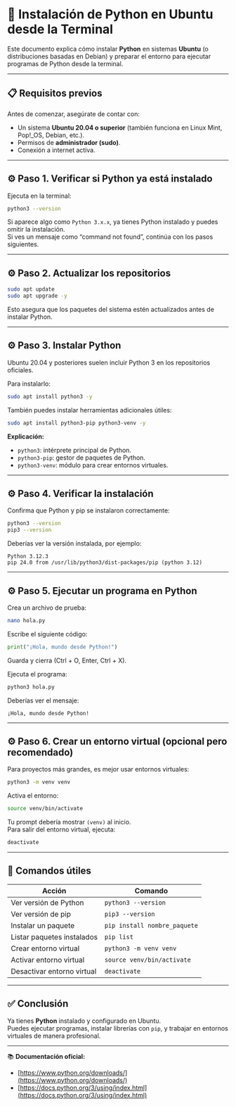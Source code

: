 # 🐍 Instalación de Python en Ubuntu desde la Terminal

Este documento explica cómo instalar **Python** en sistemas **Ubuntu** (o distribuciones basadas en Debian) y preparar el entorno para ejecutar programas de Python desde la terminal.

---

## 📋 Requisitos previos

Antes de comenzar, asegúrate de contar con:

- Un sistema **Ubuntu 20.04 o superior** (también funciona en Linux Mint, Pop!_OS, Debian, etc.).
- Permisos de **administrador (sudo)**.
- Conexión a internet activa.

---

## ⚙️ Paso 1. Verificar si Python ya está instalado

Ejecuta en la terminal:

```bash
python3 --version
```

Si aparece algo como `Python 3.x.x`, ya tienes Python instalado y puedes omitir la instalación.  
Si ves un mensaje como “command not found”, continúa con los pasos siguientes.

---

## ⚙️ Paso 2. Actualizar los repositorios

```bash
sudo apt update
sudo apt upgrade -y
```

Esto asegura que los paquetes del sistema estén actualizados antes de instalar Python.

---

## ⚙️ Paso 3. Instalar Python

Ubuntu 20.04 y posteriores suelen incluir Python 3 en los repositorios oficiales.

Para instalarlo:

```bash
sudo apt install python3 -y
```

También puedes instalar herramientas adicionales útiles:

```bash
sudo apt install python3-pip python3-venv -y
```

**Explicación:**
- `python3`: intérprete principal de Python.
- `python3-pip`: gestor de paquetes de Python.
- `python3-venv`: módulo para crear entornos virtuales.

---

## ⚙️ Paso 4. Verificar la instalación

Confirma que Python y pip se instalaron correctamente:

```bash
python3 --version
pip3 --version
```

Deberías ver la versión instalada, por ejemplo:

```
Python 3.12.3
pip 24.0 from /usr/lib/python3/dist-packages/pip (python 3.12)
```

---

## ⚙️ Paso 5. Ejecutar un programa en Python

Crea un archivo de prueba:

```bash
nano hola.py
```

Escribe el siguiente código:

```python
print("¡Hola, mundo desde Python!")
```

Guarda y cierra (Ctrl + O, Enter, Ctrl + X).

Ejecuta el programa:

```bash
python3 hola.py
```

Deberías ver el mensaje:

```
¡Hola, mundo desde Python!
```

---

## ⚙️ Paso 6. Crear un entorno virtual (opcional pero recomendado)

Para proyectos más grandes, es mejor usar entornos virtuales:

```bash
python3 -m venv venv
```

Activa el entorno:

```bash
source venv/bin/activate
```

Tu prompt debería mostrar `(venv)` al inicio.  
Para salir del entorno virtual, ejecuta:

```bash
deactivate
```

---

## 🧰 Comandos útiles

| Acción | Comando |
|--------|----------|
| Ver versión de Python | `python3 --version` |
| Ver versión de pip | `pip3 --version` |
| Instalar un paquete | `pip install nombre_paquete` |
| Listar paquetes instalados | `pip list` |
| Crear entorno virtual | `python3 -m venv venv` |
| Activar entorno virtual | `source venv/bin/activate` |
| Desactivar entorno virtual | `deactivate` |

---

## ✅ Conclusión

Ya tienes **Python** instalado y configurado en Ubuntu.  
Puedes ejecutar programas, instalar librerías con `pip`, y trabajar en entornos virtuales de manera profesional.

---

📚 **Documentación oficial:**  
- [https://www.python.org/downloads/](https://www.python.org/downloads/)  
- [https://docs.python.org/3/using/index.html](https://docs.python.org/3/using/index.html)
